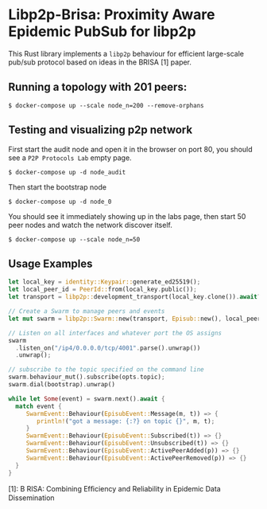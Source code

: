 # Libp2p-Brisa: Proximity Aware Epidemic PubSub for libp2p

This Rust library implements a `libp2p` behaviour for efficient large-scale pub/sub protocol based on ideas in the BRISA [1] paper.

## Running a topology with 201 peers:

```
$ docker-compose up --scale node_n=200 --remove-orphans
```


## Testing and visualizing p2p network

First start the audit node and open it in the browser on port 80, you should see a `P2P Protocols Lab` empty page.

```
$ docker-compose up -d node_audit
```

Then start the bootstrap node

```
$ docker-compose up -d node_0
```

You should see it immediately showing up in the labs page, then start 50 peer nodes and watch the network discover itself.

```
$ docker-compose up --scale node_n=50
```



## Usage Examples


```rust
let local_key = identity::Keypair::generate_ed25519();
let local_peer_id = PeerId::from(local_key.public());
let transport = libp2p::development_transport(local_key.clone()).await?;

// Create a Swarm to manage peers and events
let mut swarm = libp2p::Swarm::new(transport, Episub::new(), local_peer_id);

// Listen on all interfaces and whatever port the OS assigns
swarm
  .listen_on("/ip4/0.0.0.0/tcp/4001".parse().unwrap())
  .unwrap();

// subscribe to the topic specified on the command line
swarm.behaviour_mut().subscribe(opts.topic);
swarm.dial(bootstrap).unwrap()

while let Some(event) = swarm.next().await {
  match event {
     SwarmEvent::Behaviour(EpisubEvent::Message(m, t)) => {
        println!("got a message: {:?} on topic {}", m, t);
     }
     SwarmEvent::Behaviour(EpisubEvent::Subscribed(t)) => {}
     SwarmEvent::Behaviour(EpisubEvent::Unsubscribed(t)) => {}
     SwarmEvent::Behaviour(EpisubEvent::ActivePeerAdded(p)) => {}
     SwarmEvent::Behaviour(EpisubEvent::ActivePeerRemoved(p)) => {}
  }
}
```


[1]: B RISA: Combining Efﬁciency and Reliability in Epidemic Data Dissemination